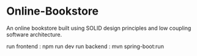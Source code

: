 # Online-Bookstore

An online bookstore built using SOLID design principles and low coupling software architecture.

run frontend : npm run dev
run backend : mvn spring-boot:run
